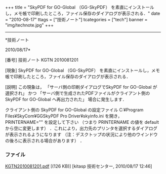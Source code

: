 ﻿+++
title = "SkyPDF for GO-Global （GG-SkyPDF） を素直にインストールし，メモ帳で印刷したところ，ファイル保存のダイアログが表示される．"
date = "2010-08-17"
ttags = ["技術ノート"]
tcategories = ["tech"]
banner = "img/technote.jpg"
+++

-----------------------------------------------------------------------------------------------------------------------------

*技術ノート

2010/08/17*


[番号]
技術ノート KGTN 2010081201

[現象]
SkyPDF for GO-Global （GG-SkyPDF）
を素直にインストールし，メモ帳で印刷したところ，ファイル保存のダイアログが表示される．

[説明]
この現象は， 「サーバ側の印刷ダイアログでSkyPDF for GO-Global
が選択され」 かつ 「サーバ側で生成されたPDFファイルがクライアント側の
SkyPDF for GO-Global へ再出力された」 場合に発生します．

クライアント側の SkyPDF for GO-Global の設定ファイル C:¥Program
Files¥SkyCom¥GGSkyPDF Pro Driver¥skyinfo.ini を開き， PRINTERNAME=""
を設定して下さい （つまり PRINTERNAME の値を default
から空に変更します）
．これにより，出力先のプリンタを選択するダイアログが表示されるようになります
（注：デスクトップの状況により他のウインドウの後ろに表示される場合があります）
．


### ファイル

 
 


[KGTN2010081201.pdf](http://techreport.kitasp.net/attachments/download/268/KGTN2010081201.pdf)
 [(126 KB)] [kitasp 技術センター, 2010/08/17
12:46]


 


 

